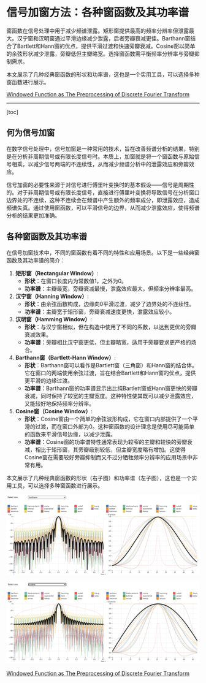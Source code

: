 # 信号加窗方法：各种窗函数及其功率谱

窗函数在信号处理中用于减少频谱泄露。矩形窗提供最高的频率分辨率但泄露最大。汉宁窗和汉明窗通过平滑边缘减少泄露，后者旁瓣衰减更佳。Barthann窗结合了Bartlett和Hann窗的优点，提供平滑过渡和快速旁瓣衰减。Cosine窗以简单的余弦形状减少泄露，旁瓣低但主瓣略宽。选择窗函数需平衡频率分辨率与旁瓣抑制需求。

本文展示了几种经典窗函数的形状和功率谱，这也是一个实用工具，可以选择多种窗函数进行展示。

[Windowed Function as The Preprocessing of Discrete Fourier Transform](https://observablehq.com/@listenzcc/windowed-function-as-the-preprocessing-of-discrete-fourie)

---
[toc]

## 何为信号加窗

在数字信号处理中，信号加窗是一种常用的技术，旨在改善频谱分析的结果，特别是在分析非周期信号或有限长度信号时。本质上，加窗就是将一个窗函数与原始信号相乘，以减少信号两端的不连续性，从而减少频谱分析中的泄露效应和旁瓣效应。

信号加窗的必要性来源于对信号进行傅里叶变换时的基本假设——信号是周期性的。对于非周期信号或有限长度信号，直接进行傅里叶变换将导致信号在分析窗口边界处的不连续，这种不连续会在频谱中产生额外的频率成分，即泄露效应，造成频谱失真。通过使用窗函数，可以平滑信号的边界，从而减少泄露效应，使得频谱分析的结果更加准确。

## 各种窗函数及其功率谱

在信号加窗技术中，不同的窗函数有着不同的特性和应用场景。以下是一些经典窗函数及其功率谱的简介：

1. **矩形窗（Rectangular Window）**:
    - **形状**：在窗口长度内为常数值1，之外为0。
    - **功率谱**：主瓣最宽，旁瓣衰减最慢，泄露效应最大，但频率分辨率最高。
2. **汉宁窗（Hanning Window）**:
    - **形状**：由余弦函数构成，边缘向0平滑过渡，减少了边界处的不连续性。
    - **功率谱**：主瓣宽于矩形窗，旁瓣衰减速度更快，泄露效应较小。
3. **汉明窗（Hamming Window）**:
    - **形状**：与汉宁窗相似，但在构造中使用了不同的系数，以达到更优的旁瓣衰减效果。
    - **功率谱**：旁瓣相比汉宁窗更低，但主瓣略宽，适用于旁瓣要求更严格的场合。
4. **Barthann窗（Bartlett-Hann Window）**:
    - **形状**：Barthann窗可以看作是Bartlett窗（三角窗）和Hann窗的结合体。它在窗口的两端使用余弦过渡，旨在结合Bartlett和Hann窗的优点，提供更平滑的边缘过渡。
    - **功率谱**：Barthann窗的功率谱显示出比纯Bartlett窗或Hann窗更快的旁瓣衰减，同时保持了较宽的主瓣宽度。这种特性使其既可以减少泄露效应，又能较好地保持频率分辨率。
5. **Cosine窗（Cosine Window）**:
    - **形状**：Cosine窗由一个简单的余弦波形构成，它在窗口内部提供了一个平滑的过渡，而在窗口外部为0。这种窗函数的设计理念是使用尽可能简单的函数来平滑信号边缘，以减少泄露。
    - **功率谱**：Cosine窗的功率谱特性通常表现为较窄的主瓣和较快的旁瓣衰减，相比于矩形窗，其旁瓣级别较低，但主瓣宽度略有增加。这使得Cosine窗在需要较好旁瓣抑制而又不过分牺牲频率分辨率的应用场景中非常有用。

本文展示了几种经典窗函数的形状（右子图）和功率谱（左子图），这也是一个实用工具，可以选择多种窗函数进行展示。

![Untitled](%E4%BF%A1%E5%8F%B7%E5%8A%A0%E7%AA%97%E6%96%B9%E6%B3%95%EF%BC%9A%E5%90%84%E7%A7%8D%E7%AA%97%E5%87%BD%E6%95%B0%E5%8F%8A%E5%85%B6%E5%8A%9F%E7%8E%87%E8%B0%B1%206beb5d913e684be290fdf70abb2ab009/Untitled.png)

![Untitled](%E4%BF%A1%E5%8F%B7%E5%8A%A0%E7%AA%97%E6%96%B9%E6%B3%95%EF%BC%9A%E5%90%84%E7%A7%8D%E7%AA%97%E5%87%BD%E6%95%B0%E5%8F%8A%E5%85%B6%E5%8A%9F%E7%8E%87%E8%B0%B1%206beb5d913e684be290fdf70abb2ab009/Untitled%201.png)

[Windowed Function as The Preprocessing of Discrete Fourier Transform](https://observablehq.com/@listenzcc/windowed-function-as-the-preprocessing-of-discrete-fourie)
